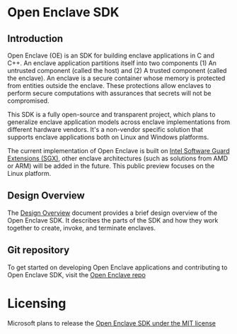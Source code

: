 Open Enclave SDK
================

Introduction
------------

Open Enclave (OE) is an SDK for building enclave applications in C and C++. An
enclave application partitions itself into two components (1) An untrusted component (called the
host) and (2) A trusted component (called the enclave). An enclave is a secure
container whose memory is protected from entities outside the enclave. These
protections allow enclaves to perform secure computations with assurances that
secrets will not be compromised.

This SDK is a fully open-source and transparent project, which plans to generalize enclave application models across 
enclave implementations from different hardware vendors. It's a non-vendor specific solution that supports enclave applications both on
Linux and Windows platforms.

The current implementation of Open Enclave is built on [Intel Software Guard Extensions (SGX)](https://software.intel.com/en-us/sgx), other enclave architectures (such as solutions from AMD or ARM) will be added in the future. This public preview focuses on the Linux platform.

Design Overview
-------------

The [Design Overview](https://github.com/Microsoft/openenclave/blob/master/docs/DesignOverview.pdf) document provides a brief design overview of the Open Enclave SDK. It describes the parts of the SDK and how they work together to create, invoke, and terminate enclaves. 

Git repository
---------------

To get started on developing Open Enclave applications and contributing to Open Enclave SDK, visit the [Open Enclave repo](https://github.com/Microsoft/openenclave)

Licensing
=========

Microsoft plans to release the [Open Enclave SDK under the MIT license](https://github.com/Microsoft/openenclave/blob/master/LICENSE)
